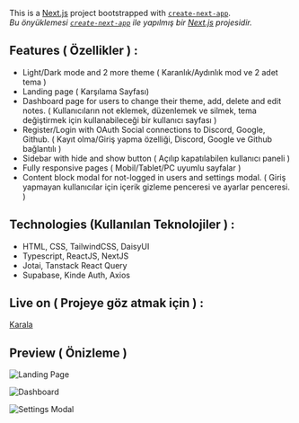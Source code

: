 This is a [Next.js](https://nextjs.org/) project bootstrapped with [`create-next-app`](https://github.com/vercel/next.js/tree/canary/packages/create-next-app).
<br/>
*Bu önyüklemesi  [`create-next-app`](https://github.com/vercel/next.js/tree/canary/packages/create-next-app) ile yapılmış bir [Next.js](https://nextjs.org/) projesidir.*

## Features ( Özellikler ) : 
- Light/Dark mode and 2 more theme ( Karanlık/Aydınlık mod ve 2 adet tema )
- Landing page ( Karşılama Sayfası)
- Dashboard page for users to change their theme, add, delete and edit notes. ( Kullanıcıların not eklemek, düzenlemek ve silmek, tema değiştirmek için kullanabileceği bir kullanıcı sayfası )
- Register/Login with OAuth Social connections to Discord, Google, Github. ( Kayıt olma/Giriş yapma özelliği, Discord, Google ve Github bağlantılı )
- Sidebar with hide and show button ( Açılıp kapatılabilen kullanıcı paneli )
- Fully responsive pages ( Mobil/Tablet/PC uyumlu sayfalar )
- Content block modal for not-logged in users and settings modal. ( Giriş yapmayan kullanıcılar için içerik gizleme penceresi ve ayarlar penceresi. )

## Technologies (Kullanılan Teknolojiler ) : 
- HTML, CSS, TailwindCSS, DaisyUI 
- Typescript, ReactJS, NextJS
- Jotai, Tanstack React Query
- Supabase, Kinde Auth, Axios


## Live on ( Projeye göz atmak için ) : 
[Karala](https://karala-note-taking-app.vercel.app/)


## Preview ( Önizleme )

![Landing Page](https://i.hizliresim.com/fqy5r4h.jpg)

![Dashboard](https://i.hizliresim.com/83fp0s7.jpg)

![Settings Modal](https://i.hizliresim.com/pqcxvyd.jpg)
